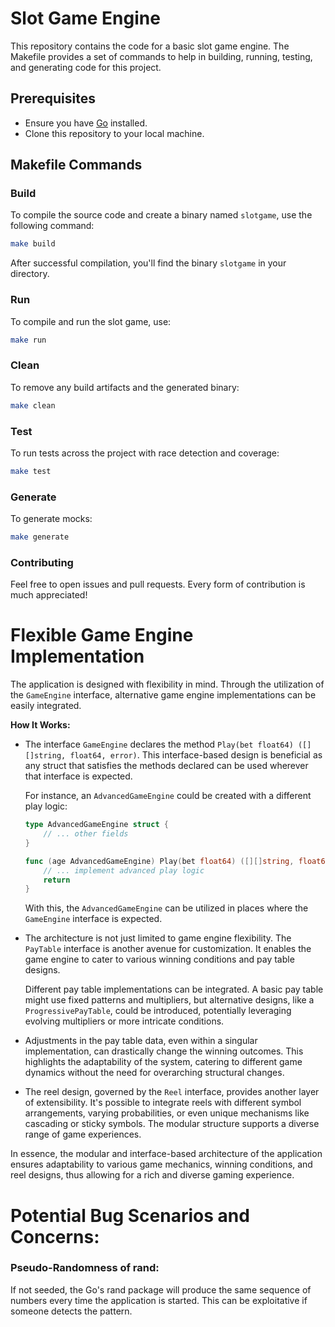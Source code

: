 # Slot Game Engine

This repository contains the code for a basic slot game engine. The Makefile provides a set of commands to help in building, running, testing, and generating code for this project.

## Prerequisites

- Ensure you have [Go](https://golang.org/) installed.
- Clone this repository to your local machine.

## Makefile Commands

### Build

To compile the source code and create a binary named `slotgame`, use the following command:

```bash
make build
```

After successful compilation, you'll find the binary `slotgame` in your directory.

### Run

To compile and run the slot game, use:

```bash
make run
```

### Clean

To remove any build artifacts and the generated binary:

```bash
make clean
```

### Test

To run tests across the project with race detection and coverage:

```bash
make test
```

### Generate

To generate mocks:

```bash
make generate
```

### Contributing

Feel free to open issues and pull requests. Every form of contribution is much appreciated!

# Flexible Game Engine Implementation

The application is designed with flexibility in mind. Through the utilization of the `GameEngine` interface, alternative game engine implementations can be easily integrated.

**How It Works:**

- The interface `GameEngine` declares the method `Play(bet float64) ([][]string, float64, error)`. This interface-based design is beneficial as any struct that satisfies the methods declared can be used wherever that interface is expected.

  For instance, an `AdvancedGameEngine` could be created with a different play logic:

  ```go
  type AdvancedGameEngine struct {
      // ... other fields
  }

  func (age AdvancedGameEngine) Play(bet float64) ([][]string, float64, error) {
      // ... implement advanced play logic
      return
  }
  ```

  With this, the `AdvancedGameEngine` can be utilized in places where the `GameEngine` interface is expected.

- The architecture is not just limited to game engine flexibility. The `PayTable` interface is another avenue for customization. It enables the game engine to cater to various winning conditions and pay table designs.

  Different pay table implementations can be integrated. A basic pay table might use fixed patterns and multipliers, but alternative designs, like a `ProgressivePayTable`, could be introduced, potentially leveraging evolving multipliers or more intricate conditions.

- Adjustments in the pay table data, even within a singular implementation, can drastically change the winning outcomes. This highlights the adaptability of the system, catering to different game dynamics without the need for overarching structural changes.

- The reel design, governed by the `Reel` interface, provides another layer of extensibility. It's possible to integrate reels with different symbol arrangements, varying probabilities, or even unique mechanisms like cascading or sticky symbols. The modular structure supports a diverse range of game experiences.

In essence, the modular and interface-based architecture of the application ensures adaptability to various game mechanics, winning conditions, and reel designs, thus allowing for a rich and diverse gaming experience.

# Potential Bug Scenarios and Concerns:
### Pseudo-Randomness of rand:

If not seeded, the Go's rand package will produce the same sequence of numbers every time the application is started. This can be exploitative if someone detects the pattern.